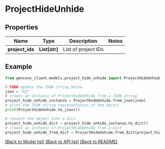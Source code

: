 # ProjectHideUnhide


## Properties

Name | Type | Description | Notes
------------ | ------------- | ------------- | -------------
**project_ids** | **List[str]** | List of project IDs |

## Example

```python
from gencove_client.models.project_hide_unhide import ProjectHideUnhide

# TODO update the JSON string below
json = "{}"
# create an instance of ProjectHideUnhide from a JSON string
project_hide_unhide_instance = ProjectHideUnhide.from_json(json)
# print the JSON string representation of the object
print(ProjectHideUnhide.to_json())

# convert the object into a dict
project_hide_unhide_dict = project_hide_unhide_instance.to_dict()
# create an instance of ProjectHideUnhide from a dict
project_hide_unhide_from_dict = ProjectHideUnhide.from_dict(project_hide_unhide_dict)
```
[[Back to Model list]](../README.md#documentation-for-models) [[Back to API list]](../README.md#documentation-for-api-endpoints) [[Back to README]](../README.md)
